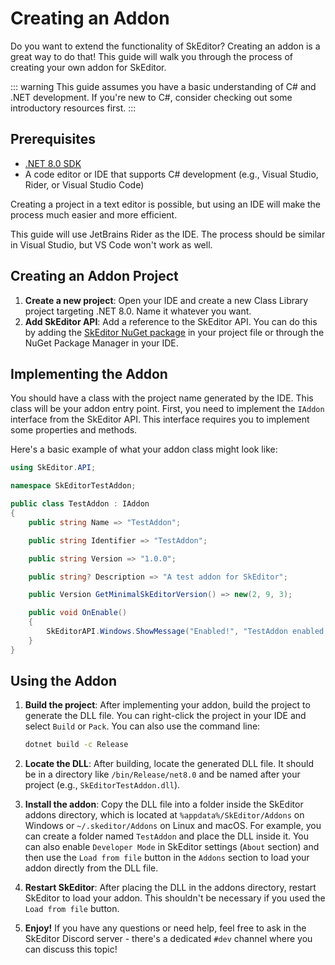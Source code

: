 ﻿---
prev:
   text: 'Addons - Analyzer'
   link: '/addons/analyzer'
next: 
   text: 'Advanced - Compiling'
   link: '/advanced/compiling'
---

# Creating an Addon

Do you want to extend the functionality of SkEditor? Creating an addon is a great way to do that! This guide will walk you through the process of creating your own addon for SkEditor.

::: warning
This guide assumes you have a basic understanding of C# and .NET development.
If you're new to C#, consider checking out some introductory resources first.
:::

## Prerequisites

- [.NET 8.0 SDK](https://dotnet.microsoft.com/download/dotnet/8.0)
- A code editor or IDE that supports C# development (e.g., Visual Studio, Rider, or Visual Studio Code)

Creating a project in a text editor is possible, but using an IDE will make the process much easier and more efficient.

This guide will use JetBrains Rider as the IDE. The process should be similar in Visual Studio, but VS Code won't work as well.

## Creating an Addon Project

1. **Create a new project**: Open your IDE and create a new Class Library project targeting .NET 8.0. Name it whatever you want.
2. **Add SkEditor API**: Add a reference to the SkEditor API. You can do this by adding the [SkEditor NuGet package](https://www.nuget.org/packages/SkEditor/) in your project file or through the NuGet Package Manager in your IDE.

## Implementing the Addon

You should have a class with the project name generated by the IDE. This class will be your addon entry point.
First, you need to implement the `IAddon` interface from the SkEditor API. This interface requires you to implement some properties and methods.

Here's a basic example of what your addon class might look like:

```csharp
using SkEditor.API;

namespace SkEditorTestAddon;

public class TestAddon : IAddon
{
    public string Name => "TestAddon";

    public string Identifier => "TestAddon";

    public string Version => "1.0.0";

    public string? Description => "A test addon for SkEditor";

    public Version GetMinimalSkEditorVersion() => new(2, 9, 3);

    public void OnEnable()
    {
        SkEditorAPI.Windows.ShowMessage("Enabled!", "TestAddon enabled!");
    }
}
```

## Using the Addon

1. **Build the project**: After implementing your addon, build the project to generate the DLL file.
   You can right-click the project in your IDE and select `Build` or `Pack`. You can also use the command line:

    ```bash
    dotnet build -c Release
    ```

2. **Locate the DLL**: After building, locate the generated DLL file. It should be in a directory like `/bin/Release/net8.0` and be named after your project (e.g., `SkEditorTestAddon.dll`).
3. **Install the addon**: Copy the DLL file into a folder inside the SkEditor addons directory, which is located at `%appdata%/SkEditor/Addons` on Windows or `~/.skeditor/Addons` on Linux and macOS.
   For example, you can create a folder named `TestAddon` and place the DLL inside it. You can also enable `Developer Mode` in SkEditor settings (`About` section) and then use the `Load from file` button in the `Addons` section to load your addon directly from the DLL file.
4. **Restart SkEditor**: After placing the DLL in the addons directory, restart SkEditor to load your addon. This shouldn't be necessary if you used the `Load from file` button.
5. **Enjoy!** If you have any questions or need help, feel free to ask in the SkEditor Discord server - there's a dedicated `#dev` channel where you can discuss this topic!

